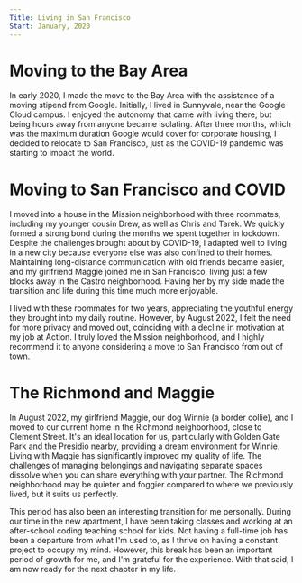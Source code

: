 ```yaml
---
Title: Living in San Francisco
Start: January, 2020
---
```



# Moving to the Bay Area


In early 2020, I made the move to the Bay Area with the assistance of a moving stipend from Google. Initially, I lived in Sunnyvale, near the Google Cloud campus. I enjoyed the autonomy that came with living there, but being hours away from anyone became isolating. After three months, which was the maximum duration Google would cover for corporate housing, I decided to relocate to San Francisco, just as the COVID-19 pandemic was starting to impact the world.


# Moving to San Francisco and COVID

I moved into a house in the Mission neighborhood with three roommates, including my younger cousin Drew, as well as Chris and Tarek. We quickly formed a strong bond during the months we spent together in lockdown. Despite the challenges brought about by COVID-19, I adapted well to living in a new city because everyone else was also confined to their homes. Maintaining long-distance communication with old friends became easier, and my girlfriend Maggie joined me in San Francisco, living just a few blocks away in the Castro neighborhood. Having her by my side made the transition and life during this time much more enjoyable.

I lived with these roommates for two years, appreciating the youthful energy they brought into my daily routine. However, by August 2022, I felt the need for more privacy and moved out, coinciding with a decline in motivation at my job at Action. I truly loved the Mission neighborhood, and I highly recommend it to anyone considering a move to San Francisco from out of town.


# The Richmond and Maggie


In August 2022, my girlfriend Maggie, our dog Winnie (a border collie), and I moved to our current home in the Richmond neighborhood, close to Clement Street. It's an ideal location for us, particularly with Golden Gate Park and the Presidio nearby, providing a dream environment for Winnie. Living with Maggie has significantly improved my quality of life. The challenges of managing belongings and navigating separate spaces dissolve when you can share everything with your partner. The Richmond neighborhood may be quieter and foggier compared to where we previously lived, but it suits us perfectly.

This period has also been an interesting transition for me personally. During our time in the new apartment, I have been taking classes and working at an after-school coding teaching school for kids. Not having a full-time job has been a departure from what I'm used to, as I thrive on having a constant project to occupy my mind. However, this break has been an important period of growth for me, and I'm grateful for the experience. With that said, I am now ready for the next chapter in my life.